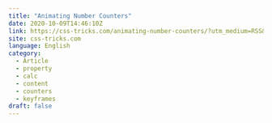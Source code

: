 ```yaml
---
title: "Animating Number Counters"
date: 2020-10-09T14:46:10Z
link: https://css-tricks.com/animating-number-counters/?utm_medium=RSS&utm_source=news.12bit.vn
site: css-tricks.com
language: English
category:
  - Article
  - property
  - calc
  - content
  - counters
  - keyframes
draft: false
---
```

